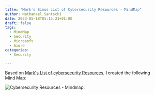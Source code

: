 ```yaml
---
title: "Mark's Simos List of Cybersecurity Resources - MindMap"
author: Nathanael Santschi
date: 2023-05-18T05:15:21+01:00
draft: false
tags:
  - MindMap
  - Security
  - Microsoft
  - Azure
categories:
  - Security
  
---
```


Based on [Mark's List of cybersecurity Resources](https://www.linkedin.com/pulse/marks-list-mark-simos/), I created the following Mind Map:

![Cybersecurity Resources - Mindmap:](/images/marks-list-of-cybersecurity-resources.svg "Preview")



